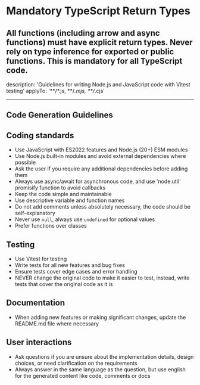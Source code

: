 # Mandatory TypeScript Return Types

## All functions (including arrow and async functions) must have explicit return types. Never rely on type inference for exported or public functions. This is mandatory for all TypeScript code.

description: 'Guidelines for writing Node.js and JavaScript code with Vitest testing'
applyTo: '**/\*.js, **/_.mjs, \*\*/_.cjs'

---

## Code Generation Guidelines

## Coding standards

- Use JavaScript with ES2022 features and Node.js (20+) ESM modules
- Use Node.js built-in modules and avoid external dependencies where possible
- Ask the user if you require any additional dependencies before adding them
- Always use async/await for asynchronous code, and use 'node:util' promisify function to avoid callbacks
- Keep the code simple and maintainable
- Use descriptive variable and function names
- Do not add comments unless absolutely necessary, the code should be self-explanatory
- Never use `null`, always use `undefined` for optional values
- Prefer functions over classes

## Testing

- Use Vitest for testing
- Write tests for all new features and bug fixes
- Ensure tests cover edge cases and error handling
- NEVER change the original code to make it easier to test, instead, write tests that cover the original code as it is

## Documentation

- When adding new features or making significant changes, update the README.md file where necessary

## User interactions

- Ask questions if you are unsure about the implementation details, design choices, or need clarification on the requirements
- Always answer in the same language as the question, but use english for the generated content like code, comments or docs
